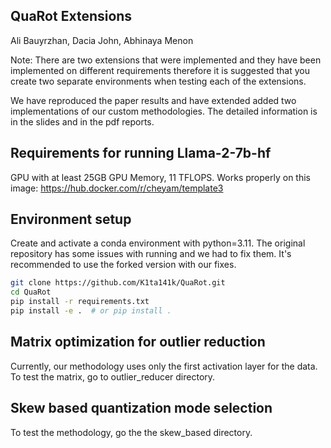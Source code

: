 ## QuaRot Extensions
Ali Bauyrzhan, Dacia John, Abhinaya Menon

Note: There are two extensions that were implemented and they have been implemented on different requirements therefore it is suggested that you create two separate environments when testing each of the extensions. 

We have reproduced the paper results and have extended added two implementations of our custom methodologies. The detailed information is in the slides and in the pdf reports.

## Requirements for running Llama-2-7b-hf
GPU with at least 25GB GPU Memory, 11 TFLOPS.
Works properly on this image: https://hub.docker.com/r/cheyam/template3
## Environment setup
Create and activate a conda environment with python=3.11.
The original repository has some issues with running and we had to fix them. It's recommended to use the forked version with our fixes.
```bash
git clone https://github.com/K1ta141k/QuaRot.git
cd QuaRot
pip install -r requirements.txt
pip install -e .  # or pip install .
```
## Matrix optimization for outlier reduction
Currently, our methodology uses only the first activation layer for the data. To test the matrix, go to outlier_reducer directory.

## Skew based quantization mode selection
To test the methodology, go the the skew_based directory.
